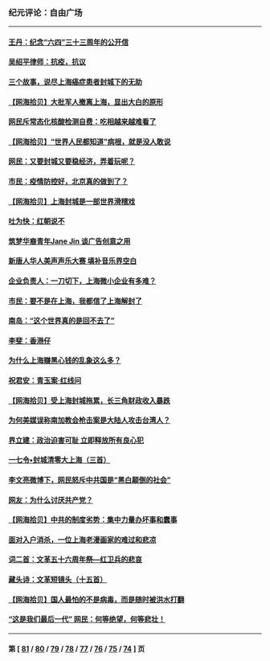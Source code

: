 ### 纪元评论：自由广场
---
#### [王丹：纪念“六四”三十三周年的公开信](../../pages/nsc993/n13750161.md) 
#### [吴绍平律师：抗疫，抗议](../../pages/nsc993/n13750135.md) 
#### [三个故事，说尽上海癌症患者封城下的无助](../../pages/nsc993/n13749222.md) 
#### [【网海拾贝】大批军人撤离上海，显出大白的原形](../../pages/nsc993/n13749184.md) 
#### [网民斥常态化核酸检测自费：吃相越来越难看了](../../pages/nsc993/n13749170.md) 
#### [【网海拾贝】“世界人民都知道”病根，就是没人敢说](../../pages/nsc993/n13747347.md) 
#### [网民：又要封城又要稳经济，弄着玩呢？](../../pages/nsc993/n13747327.md) 
#### [市民：疫情防控好，北京真的做到了？](../../pages/nsc993/n13746694.md) 
#### [【网海拾贝】上海封城是一部世界滑稽戏](../../pages/nsc993/n13746605.md) 
#### [吐为快：红朝说不](../../pages/nsc993/n13746172.md) 
#### [筑梦华裔青年Jane Jin 谈广告创意之用](../../pages/nsc993/n13743806.md) 
#### [新唐人华人美声声乐大赛 填补音乐界空白](../../pages/nsc993/n13746123.md) 
#### [企业负责人：一刀切下，上海微小企业有多难？](../../pages/nsc993/n13745707.md) 
#### [市民：要不是在上海，我都信了上海解封了](../../pages/nsc993/n13744901.md) 
#### [南岛：“这个世界真的是回不去了”](../../pages/nsc993/n13744880.md) 
#### [李斐：香港仔](../../pages/nsc993/n13744441.md) 
#### [为什么上海赚黑心钱的乱象这么多？](../../pages/nsc993/n13743981.md) 
#### [祝君安：青玉案·红线问](../../pages/nsc993/n13743436.md) 
#### [【网海拾贝】受上海封城拖累，长三角财政收入暴跌](../../pages/nsc993/n13742554.md) 
#### [为何美媒误称南加教会枪击案是大陆人攻击台湾人？](../../pages/nsc993/n13740366.md) 
#### [界立建：政治迫害可耻 立即释放所有良心犯](../../pages/nsc993/n13741069.md) 
#### [一七令▪封城清零大上海（三首）](../../pages/nsc993/n13741070.md) 
#### [李文亮微博下，网民怒斥中共国是“黑白颠倒的社会”](../../pages/nsc993/n13739600.md) 
#### [网友：为什么讨厌共产党？](../../pages/nsc993/n13739580.md) 
#### [【网海拾贝】中共的制度劣势：集中力量办坏事和蠢事](../../pages/nsc993/n13739491.md) 
#### [面对入户消杀，一位上海老漫画家的难过和悲凉](../../pages/nsc993/n13737703.md) 
#### [词二首：文革五十六周年祭—红卫兵的悲哀](../../pages/nsc993/n13738644.md) 
#### [藏头诗：文革短镜头（十五首）](../../pages/nsc993/n13737993.md) 
#### [【网海拾贝】国人最怕的不是病毒，而是随时被洪水打翻](../../pages/nsc993/n13737687.md) 
#### [“这是我们最后一代” 网民：何等绝望，何等悲壮！](../../pages/nsc993/n13737647.md) 

---
#### 第 [ [81](./81.md) / [80](./80.md) / [79](./79.md) / [78](./78.md) / [77](./77.md) / [76](./76.md) / [75](./75.md) / [74](./74.md) ] 页
